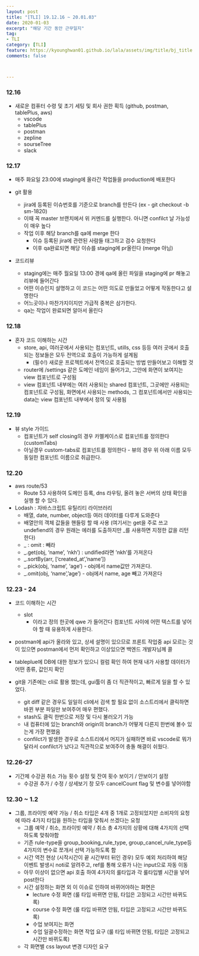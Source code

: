 ```yaml
---
layout: post
title: "[TLI] 19.12.16 ~ 20.01.03"
date: 2020-01-03
excerpt: "해당 기간 동안 근무일지"
tag:
- TLI
category: [TLI]
feature: https://kyounghwan01.github.io/lala/assets/img/title/bj_title.jpg
comments: false



---
```


### 12.16

- 새로운 컴퓨터 수령 및 초기 세팅 및 회사 권한 획득 (github, postman, tablePlus, aws)
  - vscode 
  - tablePlus
  - postman
  - zepline
  - sourseTree
  - slack

### 12.17

- 매주 화요일 23:00에 staging에 올라간 작업들을 production에 배포한다 
- git 활용
  - jira에 등록된 이슈번호를 기준으로 branch를 만든다 (ex - git checkout -b sm-1820)
  - 이때 꼭 master 브랜치에서 위 커멘드를 실행한다. 아니면 confilct 날 가능성이 매우 높다
  - 작업 이후 해당 branch를 qa에 merge 한다 
    - 이슈 등록된 jira에 관련된 사람들 태그하고 검수 요청한다
    - 이후 qa완료되면 해당 이슈를 staging에 pr올린다 (merge 아님)

- 코드리뷰
  - staging에는 매주 월요일 13:00 경에 qa에 올린 파일을 staging에 pr 해놓고 리뷰에 들어간다
  - 어떤 이슈인지 설명하고 이 코드는 어떤 의도로 만들었고 어떻게 작동한다고 설명한다
  - 어느곳이나 마찬가지이지만 가급적 중복은 삼가한다.
  - qa는 작업이 완료되면 알아서 올린다

### 12.18

- 혼자 코드 이해하는 시간
  - store, api, 여러곳에서 사용되는 컴포넌트, utills, css 등등 여러 곳에서 호출되는 정보들은 모두 전역으로 호출이 가능하게 설계됨 
    - (필수!) 새로운 프로젝트에서 전역으로 호출되는 방법 만들어보고 이해할 것
  - router에 /settings 같은 도메인 네임이 들어가고, 그안에 화면이 보여지는 view 컴포넌트로 구성됨 
  - view 컴포넌트 내부에는 여러 사용되는 shared 컴포넌트, 그곳에만 사용되는 컴포넌트로 구성됨, 화면에서 사용되는 methods, 그 컴포넌트에서만 사용되는 data는 view 컴포넌트 내부에서 정의 및 사용됨

### 12.19

- 뷰 style 가이드
  - 컴포넌트가 self closing의 경우 카멜케이스로 컴포넌트를 정의한다 (customTabs)
  - 아닐경우 custom-tabs로 컴포넌트를 정의한다 - 뷰의 경우 위 아래 이름 모두 동일한 컴포넌트 이름으로 취급한다.

### 12.20

- aws route/53
  - Route 53 사용하여 도메인 등록, dns 라우팅, 올려 놓은 서버의 상태 확인을 실행 할 수 있다.
- Lodash : 자바스크립트 유틸리티 라이브러리
  - 배열, date, number, object등 여러 데이터를 다루게 도와준다 
  - 배열안의 객체 값들을 핸들링 할 때 사용 (여기서는 get을 주로 쓰고 undefiend의 경우 원래는 에러를 도출하지만 _를 사용하면 지정한 값을 리턴한다)
  - _ : omit :	빼라
  - _.get(obj, ‘name’, ‘nkh’) : undified라면 ’nkh’를 가져온다
  - _.sortBy(arr, [‘created_at’,’name’])
  - _.pick(obj, ‘name’, ‘age’) - obj에서 name값만 가져온다.
  - _.omit(obj, ‘name’,’age’) - obj에서 name, age 빼고 가져온다

### 12.23 - 24

- 코드 이해하는 시간
  - slot 
    - <slot name="suffix"/> 이라고 정의 한곳에 <span slot="suffix">qwe</span> 가 들어간다 컴포넌트 사이에 어떤 텍스트를 넣어야 할 때 유용하게 사용한다.

- postman에 api가 올라와 있고, 상세 설명이 있으므로 프론트 작업중 api 모르는 것이 있으면 postman에서 먼저 확인하고 이상있으면 백엔드 개발자님께 콜
- tableplue에 DB에 대한 정보가 있으니 컬럼 확인 하여 현재 내가 사용할 데이터가 어떤 종류, 값인지 확인
- git을 기존에는 cli로 활용 했는데, gui툴이 좀 더 직관적이고, 빠르게 일을 할 수 있었다. 
  - git diff 같은 경우도 일일히 cli에서 검색 할 필요 없이 소스트리에서 클릭하면 바뀐 부분 파일만 보여주어 매우 편했다.
  - stash도 클릭 한번으로 저장 및 다시 불러오기 가능 
  - 내 컴퓨터에 있는 branch와 origin의 branch가 어떻게 다른지 한번에 볼수 있는게 가장 편했음
  - confilct가 발생한 경우로 소스트리에서 머지가 실패하면 바로 vscode로 뭐가 달라서 confilct가 났다고 직관적으로 보여주어 충돌 해결이 쉬웠다.



### 12.26-27

- 기간제 수강권 취소 가능 횟수 설정 및 잔여 횟수 보이기 / 안보이기 설정
  - 수강권 추가 / 수정 / 상세보기 창 모두 cancelCount flag 및 변수를 넣어야함



### 12.30 ~ 1.2

- 그룹, 프라이빗 예약 가능 / 취소 타입은 4개 중 1개로 고정되었지만 소비자의 요청에 따라 4가지 타입을 원하는 타입을 맞춰서 쓰겠다는 요청
  - 그룹 예약 / 취소, 프라이빗 예약 / 취소 총 4가지의 상황에 대해 4가지의 선택하도록 맞춰야함
  - 기존 rule-type을 group_booking_rule_type, group_cancel_rule_type등 4가지의 변수로 쪼개서 선택 가능하도록 함
  - 시간 역전 현상 (시작시간이 끝 시간부터 뒤인 경우) 모두 예외 처리하여 해당 이벤트 발생시 noti로 알려주고, ref를 통해 오류가 나는 input으로 자동 이동
  - 아무 이상이 없으면 api 호출 하여 4가지의 룰타입과 각 룰타입별 시간을 넣어 post한다
  - 시간 설정하는 화면 외 이 이슈로 인하여 바뀌어야하는 화면은 
    - lecture 수정 화면 (룰 타입 바뀌면 안됨, 타입은 고정되고 시간만 바뀌도록)
    - course 수정 화면 (룰 타입 바뀌면 안됨, 타입은 고정되고 시간만 바뀌도록)
    - 수업 보여지는 화면
    - 수업 일괄수정하는 화면 작업 요구 (룰 타입 바뀌면 안됨, 타입은 고정되고 시간만 바뀌도록)
  - 각 화면별 css layout 변경 디자인 요구
